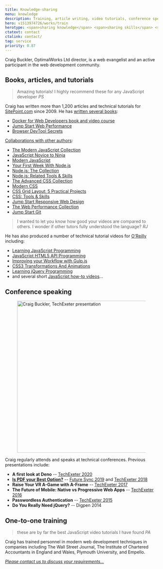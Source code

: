 ```yaml
---
title: Knowledge-sharing
menu: knowledge
description: Training, article writing, video tutorials, conference speaking, and knowledge-sharing throughout the IT industry.
hero: v1513974726/works/train
herotype: <span>sharing knowledge</span> <span>sharing skills</span> <span>sharing experience</span>
ctatext: contact
ctalink: contact/
tag: service
priority: 0.87
---
```


Craig Buckler, OptimalWorks Ltd director, is a web evangelist and an active participant in the web development community.


## Books, articles, and tutorials

> Amazing tutorials! I highly recommend these for any JavaScript developer
<cite>PS</cite>

Craig has written more than 1,200 articles and technical tutorials for [SitePoint.com](https://www.sitepoint.com/author/craig-buckler/?aref=cbuckler) since 2009. He has [written several books](https://www.amazon.co.uk/shop/craigbuckler):

* [Docker for Web Developers book and video course](https://dockerwebdev.com/)
* [Jump Start Web Performance](https://amzn.to/3l1BCNc)
* [Browser DevTool Secrets](https://www.sitepoint.com/premium/books/browser-devtool-secrets)

<div data-revealer="up" data-youtube="Z3l8Iec4dBk"></div>


[Collaborations with other authors](https://www.amazon.co.uk/shop/craigbuckler):

* [The Modern JavaScript Collection](https://amzn.to/2Q9M5YI)
* [JavaScript Novice to Ninja](https://amzn.to/34gZ9nv)
* [Modern JavaScript](https://amzn.to/32bOjwm)
* [Your First Week With Node.js](https://amzn.to/2Ek940G)
* [Node.js: The Collection](https://amzn.to/34m5JZQ)
* [Node.js: Related Tools &amp; Skills](https://amzn.to/32fjPJF)
* [The Advanced CSS Collection](https://amzn.to/3j5zeDr)
* [Modern CSS](https://amzn.to/3hmuWac)
* [CSS Grid Layout: 5 Practical Projects](https://amzn.to/34fMm4G)
* [CSS: Tools &amp; Skills](https://amzn.to/3iW63SY)
* [Jump Start Responsive Web Design](https://amzn.to/2EciFXy)
* [The Web Performance Collection](https://amzn.to/2FJR8x8)
* [Jump Start Git](https://amzn.to/3j2lNE9)


> I wanted to let you know how good your videos are compared to others. I wonder if other tutors fully understood the language?
<cite>RJ</cite>

He has also produced a number of technical tutorial videos for [O'Reilly](http://www.oreilly.com/pub/au/6665) including:

* [Learning JavaScript Programming](https://www.oreilly.com/library/view/javascript-programming/9781771370516/)
* [JavaScript HTML5 API Programming](https://www.oreilly.com/library/view/javascript-html5-api/9781771370523/)
* [Improving your Workflow with Gulp.js](https://www.oreilly.com/library/view/improving-your-workflow/9781771373333/)
* [CSS3 Transformations And Animations](https://www.oreilly.com/library/view/css3-transformations-and/9781771371360/)
* [Learning jQuery Programming](https://www.oreilly.com/library/view/programming-jquery/9781926873725/)
* and several short [JavaScript how-to videos](https://www.oreilly.com/people/craig-buckler/)...


## Conference speaking

<figure data-revealer="right" data-href="[imagecdn]f_auto/v1536852175/works/content/craig-presentation" class="progressive replace inline">
  <img src="[imagecdn]f_auto,c_scale,w_50/v1536852175/works/content/craig-presentation" width="500" height="500" alt="Craig Buckler, TechExeter presentation" class="preview" />
</figure>

Craig regularly attends and speaks at technical conferences. Previous presentations include:

* **A first look at Deno** -- [TechExeter 2020](https://conference.techexeter.uk/)
* [**Is PDF your Best Option?**](https://www.youtube.com/watch?v=nF8j5Oxy_ho) -- [Future Sync 2019](https://futuresync.co.uk/) and [TechExeter 2018](http://conference.techexeter.uk)
* **Raise Your VR A-Game with A-Frame** -- [TechExeter 2017](http://conference.techexeter.uk)
* **The Future of Mobile: Native vs Progressive Web Apps** -- [TechExeter 2016](http://conference.techexeter.uk)
* **Passwordless Authentication** -- [TechExeter 2015](https://techexeter.uk/)
* **Do You Really Need jQuery?** -- Digpen 2014


## One-to-one training

> these are by far the best JavaScript video tutorials I have found
<cite>PA</cite>

Craig has trained personnel in modern web development techniques in companies including The Wall Street Journal, The Institute of Chartered Accountants in England and Wales, Plymouth University, and Empello.

[*Please contact us to discuss your requirements&hellip;*]([root]contact/)
